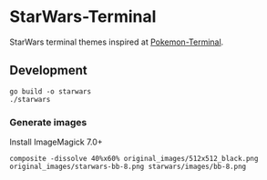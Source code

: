 # StarWars-Terminal

StarWars terminal themes inspired at [Pokemon-Terminal](https://github.com/LazoCoder/Pokemon-Terminal).

## Development

```
go build -o starwars
./starwars
```

### Generate images

Install ImageMagick 7.0+

```
composite -dissolve 40%x60% original_images/512x512_black.png original_images/starwars-bb-8.png starwars/images/bb-8.png
```
